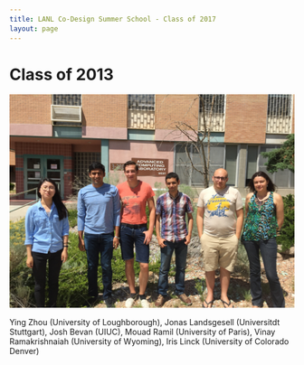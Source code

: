 ```yaml
---
title: LANL Co-Design Summer School - Class of 2017
layout: page
---
```

# Class of 2013
![](images/coss_17_students.jpg)

Ying Zhou (University of Loughborough), Jonas Landsgesell (Universitdt Stuttgart), Josh Bevan (UIUC), Mouad Ramil (University of Paris), Vinay Ramakrishnaiah (University of Wyoming), Iris Linck (University of Colorado Denver)

